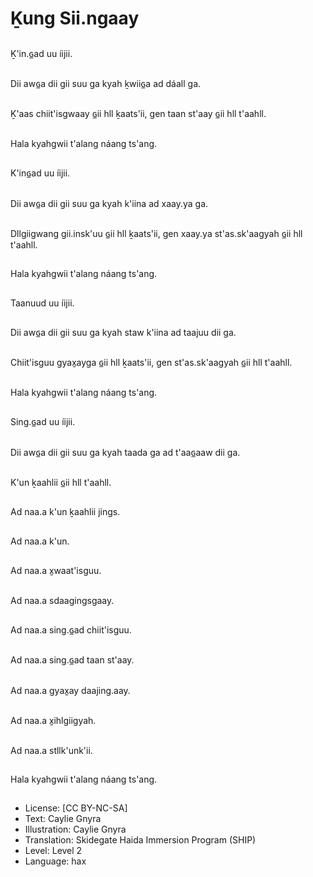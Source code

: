 # Ḵung Sii.ngaay

##
Ḵ'in.ɢ̲ad uu íijii.

##
Dii awɢ̲a dii gii suu ga kyah ḵwiiɢ̲a ad dáall ga.

##
Ḵ'aas chiit'isgwaay ɢ̲ii hll ḵaats'ii, gen taan st'aay ɢ̲ii hll t'aahll.

##
Hala kyahgwii t'alang náang ts'ang.

##
K'inɢ̲ad uu íijii.

##
Dii awɢ̲a dii gii suu ga kyah k'iina ad xaay.ya ga.

##
Dllgiigwang gii.insk'uu ɢ̲ii hll ḵaats'ii, gen xaay.ya st'as.sk'aagyah ɢ̲ii hll t'aahll.

##
Hala kyahgwii t'alang náang ts'ang.

##
Taanuud uu íijii.

##
Dii awɢ̲a dii gii suu ga kyah staw k'iina ad taajuu dii ga.

##
Chiit'isguu gyax̱ayga ɢ̲ii hll ḵaats'ii, gen st'as.sk'aagyah ɢ̲ii hll t'aahll.

##
Hala kyahgwii t'alang náang ts'ang.

##
Sing.ɢ̲ad uu íijii.

##
Dii awɢ̲a dii gii suu ga kyah taada ga ad t'aaɢ̲aaw dii ga.

##
K'un ḵaahlii ɢ̲ii hll t'aahll.

##
Ad naa.a k'un ḵaahlii jings.

##
Ad naa.a k'un.

##
Ad naa.a x̱waat'isguu.

##
Ad naa.a sdaagingsgaay.

##
Ad naa.a sing.ɢ̲ad chiit'isguu.

##
Ad naa.a sing.ɢ̲ad taan st'aay.

##
Ad naa.a gyax̱ay daajing.aay.

##
Ad naa.a x̱ihlgiigyah.

##
Ad naa.a stllk'unk'ii.

##
Hala kyahgwii t'alang náang ts'ang.

##
* License: [CC BY-NC-SA]
* Text: Caylie Gnyra
* Illustration: Caylie Gnyra
* Translation: Skidegate Haida Immersion Program (SHIP)
* Level: Level 2
* Language: hax
